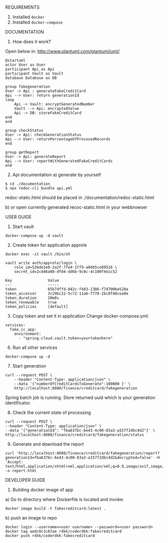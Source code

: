 REQUIREMENTS
1. Installed `docker`
2. Installed `docker-compose`

DOCUMENTATION
1. How does it work?

Open below in: http://www.plantuml.com/plantuml/uml/
```puml
@startuml
actor User as User
participant Api as Api
participant Vault as Vault
database Database as DB

group fakegeneration
User -> Api : generateFakeCreditCard
Api --> User: return generationId
loop
    Api -> Vault: encryptGeneratedNumber
    Vault --> Api: encryptedValue
    Api -> DB: storeFakeCreditCard
end 
end

group checkStatus
User -> Api: checkGenerationStatus
Api --> User: returnPercentageOfProcesedRecords
end 

group getReport
User -> Api: generateReport
Api --> User: reportWithGeneratedFakeCreditCards
end

```
2. Api documentation
a) generate by yourself
```
$ cd ./documentation
$ npx redoc-cli bundle api.yml
```
redoc-static.html should be placed in ./documentation/redoc-static.html

b) or open currently generated recoc-static.html in your webbrowser

USER GUIDE
1. Start vault
```
docker-compose up -d vault
```

2. Create token for application approle
```
docker exec -it vault /bin/sh

vault write auth/approle/login \
    role_id=52bde1e0-2a2f-7fe4-1ff9-a04b5ce89516 \
    secret_id=2cd46a08-dfd4-dd6b-9c0c-4c100f4e1c52

Key                Value
---                -----
token              65b74ffd-842c-fd43-1386-f7d7006e520a
token_accessor     3c29bc22-5c72-11a6-f778-2bc8f48cea0e
token_duration     20m0s
token_renewable    true
token_policies     [default]

```
3. Copy token and set it in application
Change docker-compose.yml:
``` 
services:
  fake_cc_app:
    environment:
      - "spring.cloud.vault.token=yourtokenhere"
```

6. Run all other services 
```
docker-compose up -d
```
7. Start generation
```
curl --request POST \
    --header "Content-Type: application/json" \
    --data '{"numberOfCreditCardsToGenerate":100000 }' \
    http://localhost:8080/finance/creditcard/fakegeneration
```
Spring batch job is running. Store returned uuid which is your generation identificator.

8. Check the current state of processing
```
curl --request POST \
--header "Content-Type: application/json" \
--data '{"generationId": "fba637bc-6e43-4c00-83a3-a157f2dbc4d2"}' \
http://localhost:8080/finance/creditcard/fakegeneration/status
```
9. Generate and download the report
```
curl 'http://localhost:8080/finance/creditcard/fakegeneration/report?generationId=fba637bc-6e43-4c00-83a3-a157f2dbc4d2&decrypted=false' -H 'Accept: text/html,application/xhtml+xml,application/xml;q=0.9,image/avif,image/webp,*/*;q=0.8' -o report.html

```

DEVELOPER GUIDE
1. Building docker image of app

a) Go to directory where Dockerfile is located and invoke:
``` 
docker image build -t fakecreditcard:latest .
```
b) push an image to repo
```
docker login --username=<user username> --password=<user password>
docker tag aedc0c1c67ae rdkk/coderdkk:fakecreditcard
docker push rdkk/coderdkk:fakecreditcard
```
